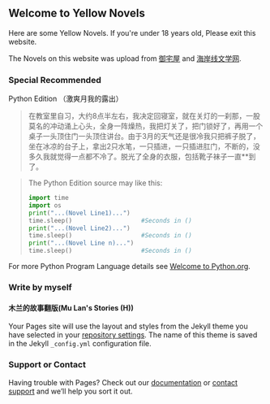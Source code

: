 ## Welcome to Yellow Novels

Here are some Yellow Novels. If you're under 18 years old, Please exit this website.

The Novels on this website was upload from [御宅屋](http://m.yuzhaiwu.live) and [海岸线文学网](https://www.haxwenx.com).

### Special Recommended

Python Edition （激爽月我的露出）

>在教室里自习，大约8点半左右，我决定回寝室，就在关灯的一刹那，一股莫名的冲动涌上心头，全身一阵燥热，我把灯关了，把门锁好了，再用一个桌子一头顶住门一头顶住讲台。由于3月的天气还是很冷我只把裤子脱了，坐在冰凉的台子上，拿出2只水笔，一只插进，一只插进肛门，不断的，没多久我就觉得一点都不冷了。脱光了全身的衣服，包括靴子袜子一直\*\*到了。

>The Python Edition source may like this: <br> 
>```Python
>import time
>import os
>print("...(Novel Line1)...")
>time.sleep()                   #Seconds in ()
>print("...(Novel Line2)...")
>time.sleep()                   #Seconds in ()
>print("...(Novel Line n)...")
>time.sleep()                   #Seconds in ()
>```
For more Python Program Language details see [Welcome to Python.org](https://www.python.org/).

### Write by myself

#### 木兰的故事翻版(Mu Lan's Stories (H))
Your Pages site will use the layout and styles from the Jekyll theme you have selected in your [repository settings](https://github.com/AndySoftwareExploit/Yellow-Novels/settings). The name of this theme is saved in the Jekyll `_config.yml` configuration file.

### Support or Contact

Having trouble with Pages? Check out our [documentation](https://help.github.com/categories/github-pages-basics/) or [contact support](https://github.com/contact) and we’ll help you sort it out.
